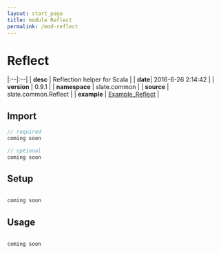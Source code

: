 ```yaml
---
layout: start_page
title: module Reflect
permalink: /mod-reflect
---
```


# Reflect

|:--|:--|
| **desc** | Reflection helper for Scala | 
| **date**| 2016-6-26 2:14:42 |
| **version** | 0.9.1  |
| **namespace** | slate.common  |
| **source** | slate.common.Reflect  |
| **example** | [Example_Reflect](https://github.com/code-helix/slatekit/blob/master/src/apps/scala/slate-examples/src/main/scala/slate/examples/Example_Reflect.scala) |

## Import
```scala 
// required 
coming soon

// optional 
coming soon

```

## Setup
```scala

coming soon

```

## Usage
```scala

coming soon

```

